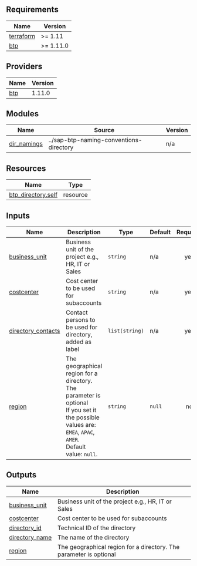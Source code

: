 ## Requirements

| Name | Version |
|------|---------|
| <a name="requirement_terraform"></a> [terraform](#requirement\_terraform) | >= 1.11 |
| <a name="requirement_btp"></a> [btp](#requirement\_btp) | >= 1.11.0 |

## Providers

| Name | Version |
|------|---------|
| <a name="provider_btp"></a> [btp](#provider\_btp) | 1.11.0 |

## Modules

| Name | Source | Version |
|------|--------|---------|
| <a name="module_dir_namings"></a> [dir\_namings](#module\_dir\_namings) | ../sap-btp-naming-conventions-directory | n/a |

## Resources

| Name | Type |
|------|------|
| [btp_directory.self](https://registry.terraform.io/providers/SAP/btp/latest/docs/resources/directory) | resource |

## Inputs

| Name | Description | Type | Default | Required |
|------|-------------|------|---------|:--------:|
| <a name="input_business_unit"></a> [business\_unit](#input\_business\_unit) | Business unit of the project e.g., HR, IT or Sales | `string` | n/a | yes |
| <a name="input_costcenter"></a> [costcenter](#input\_costcenter) | Cost center to be used for subaccounts | `string` | n/a | yes |
| <a name="input_directory_contacts"></a> [directory\_contacts](#input\_directory\_contacts) | Contact persons to be used for directory, added as label | `list(string)` | n/a | yes |
| <a name="input_region"></a> [region](#input\_region) | The geographical region for a directory. The parameter is optional<br/>If you set it the possible values are: `EMEA`, `APAC`, `AMER`.<br/>Default value: `null`. | `string` | `null` | no |

## Outputs

| Name | Description |
|------|-------------|
| <a name="output_business_unit"></a> [business\_unit](#output\_business\_unit) | Business unit of the project e.g., HR, IT or Sales |
| <a name="output_costcenter"></a> [costcenter](#output\_costcenter) | Cost center to be used for subaccounts |
| <a name="output_directory_id"></a> [directory\_id](#output\_directory\_id) | Technical ID of the directory |
| <a name="output_directory_name"></a> [directory\_name](#output\_directory\_name) | The name of the directory |
| <a name="output_region"></a> [region](#output\_region) | The geographical region for a directory. The parameter is optional |
